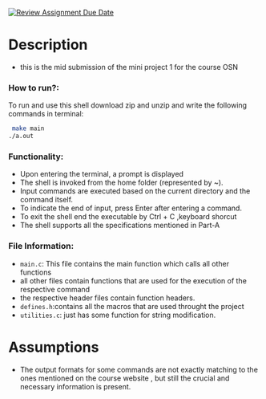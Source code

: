 [![Review Assignment Due Date](https://classroom.github.com/assets/deadline-readme-button-24ddc0f5d75046c5622901739e7c5dd533143b0c8e959d652212380cedb1ea36.svg)](https://classroom.github.com/a/76mHqLr5)
# Description

- this is the mid submission of the mini project 1 for the course OSN
  
### How to run?:
To run and use this shell download zip and unzip and write the following commands in terminal: 
 ``` sh
  make main
 ./a.out 
 ```
### Functionality:
- Upon entering the terminal, a prompt is displayed
- The shell is invoked from the home folder (represented by ~).
- Input commands are executed based on the current directory and the command itself.
- To indicate the end of input, press Enter after entering a command.
- To exit the shell end the executable by Ctrl + C ,keyboard shorcut
- The shell supports all the specifications mentioned in Part-A


### File Information:
- `main.c`: This file contains the main function which calls all other functions
- all other files contain functions that are used for the execution of the respective command
- the respective header files contain function headers.
- `defines.h`:contains all the macros that are used throught the project
- `utilities.c`: just has some function for string modification.

  
# Assumptions
- The output formats for some commands are not exactly matching to the ones mentioned on the course website , but still the crucial and necessary information is present.
  
